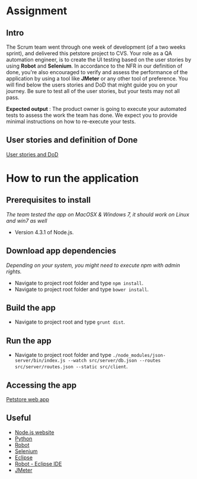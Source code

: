 Assignment
==========
Intro
-----
The Scrum team went through one week of development (of a two weeks sprint), and delivered this petstore project to CVS. Your role as a QA automation engineer, is to create the UI testing based on the user stories by using **Robot** and **Selenium**.
In accordance to the NFR in our definition of done, you're also encouraged to verify and assess the performance of the application by using a tool like **JMeter** or any other tool of preference.
You will find below the users stories and DoD that might guide you on your journey. Be sure to test all of the user stories, but your tests may not all pass.

**Expected output** : The product owner is going to execute your automated tests to assess the work the team has done. 
We expect you to provide minimal instructions on how to re-execute your tests.

User stories and definition of Done
-----------------------------------
[User stories and DoD](./assignment/USER-STORIES.md)

How to run the application
==========================
Prerequisites to install
------------------------
*The team tested the app on MacOSX & Windows 7, it should work on Linux and win7 as well*
- Version 4.3.1 of Node.js.

Download app dependencies
-------------------------
*Depending on your system, you might need to execute npm with admin rights.*

- Navigate to project root folder and type `npm install`. 
- Navigate to project root folder and type `bower install`.

Build the app
-------------
- Navigate to project root and type `grunt dist`.

Run the app
-----------
- Navigate to project root folder and type
`./node_modules/json-server/bin/index.js --watch src/server/db.json --routes src/server/routes.json --static src/client`.

Accessing the app
-----------------
[Petstore web app](http://localhost:3000)

Useful 
------------
- [Node.js website](https://nodejs.org/en/download/)
- [Python](https://www.python.org/downloads/)
- [Robot](http://robotframework.org/)
- [Selenium](http://www.seleniumhq.org/)
- [Eclipse](https://eclipse.org/downloads/)
- [Robot - Eclipse IDE](https://github.com/NitorCreations/RobotFramework-EclipseIDE)
- [JMeter](http://jmeter.apache.org/)